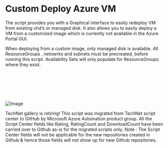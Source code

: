 ﻿Custom Deploy Azure VM
======================

            

The script provides you with a Graphical interface to easily redeploy VM from existing vhd’s or managed disk. It also allows you to easily deploy a VM from a customized image which is currently not available in the Azure Portal GUI.


When deploying from a custom image, only managed disk is available. All ResourceGroups , netowrks and subnets must be precreated, before running this script. Availability Sets will only populate for ResourceGroups where they exist.


 

 

 


![Image](https://github.com/azureautomation/custom-deploy-azure-vm/raw/master/Image2.JPG)


        
    
TechNet gallery is retiring! This script was migrated from TechNet script center to GitHub by Microsoft Azure Automation product group. All the Script Center fields like Rating, RatingCount and DownloadCount have been carried over to Github as-is for the migrated scripts only. Note : The Script Center fields will not be applicable for the new repositories created in Github & hence those fields will not show up for new Github repositories.

